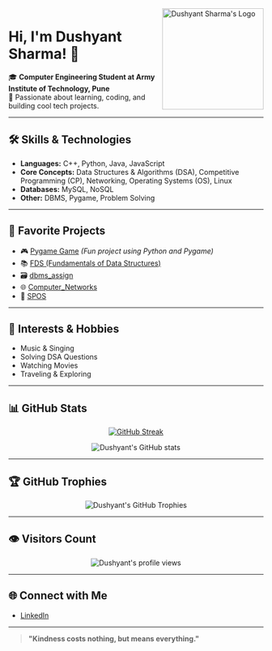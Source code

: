 <img align="right" width="200" src="[https://avatars.githubusercontent.com/u/143742846?v=4](https://avatars.githubusercontent.com/u/147974809?v=4)" alt="Dushyant Sharma's Logo" />

# Hi, I'm Dushyant Sharma! 👋

🎓 **Computer Engineering Student at Army Institute of Technology, Pune**  
🌱 Passionate about learning, coding, and building cool tech projects.

---

## 🛠️ Skills & Technologies

- **Languages:** C++, Python, Java, JavaScript
- **Core Concepts:** Data Structures & Algorithms (DSA), Competitive Programming (CP), Networking, Operating Systems (OS), Linux
- **Databases:** MySQL, NoSQL
- **Other:** DBMS, Pygame, Problem Solving

---

## 🚀 Favorite Projects

- 🎮 [Pygame Game](https://github.com/Dushyantsharma25/pygame-game) *(Fun project using Python and Pygame)*
- 📚 [FDS (Fundamentals of Data Structures)](https://github.com/Dushyantsharma25/DSA_sem4-)
- 🗃️ [dbms_assign](https://github.com/Dushyantsharma25/dbms_assign)
- 🌐 [Computer_Networks](https://github.com/Dushyantsharma25/Computer_Networks)
- 🔗 [SPOS](https://github.com/Dushyantsharma25/SPOS)

---

## 🎵 Interests & Hobbies

- Music & Singing
- Solving DSA Questions
- Watching Movies
- Traveling & Exploring

---

## 📊 GitHub Stats

<p align="center">
  <a href="https://git.io/streak-stats"><img src="https://github-readme-streak-stats.herokuapp.com?user=Dushyantsharma25&theme=tokyonight" alt="GitHub Streak" /></a>
</p>

<p align="center">
  <img src="https://github-readme-stats.vercel.app/api?username=Dushyantsharma25&show_icons=true&theme=tokyonight" alt="Dushyant's GitHub stats" />
</p>

---

## 🏆 GitHub Trophies

<p align="center">
  <img src="https://github-profile-trophy.vercel.app/?username=Dushyantsharma25&theme=tokyonight&margin-w=10&margin-h=10" alt="Dushyant's GitHub Trophies" />
</p>

---

## 👁️ Visitors Count

<p align="center">
  <img src="https://komarev.com/ghpvc/?username=Dushyantsharma25&label=Profile%20views&color=0e75b6&style=flat" alt="Dushyant's profile views" />
</p>

---

## 🌐 Connect with Me

- [LinkedIn](https://in.linkedin.com/in/dushyant-krishna-sharma-34927b290)

---

> **"Kindness costs nothing, but means everything."**
